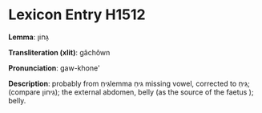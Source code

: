 # Lexicon Entry H1512

**Lemma**: גָּחוֹן

**Transliteration (xlit)**: gâchôwn

**Pronunciation**: gaw-khone'

**Description**:
probably from גִּיחַlemma גּיחַ missing vowel, corrected to גִּיחַ; (compare גִּיחוֹן); the external abdomen, belly (as the source of the faetus ); belly.
